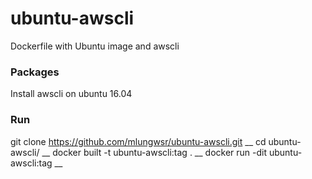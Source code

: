 # ubuntu-awscli
Dockerfile with Ubuntu image and awscli

### Packages
Install awscli on ubuntu 16.04

### Run
git clone https://github.com/mlungwsr/ubuntu-awscli.git __
cd ubuntu-awscli/ __
docker built -t ubuntu-awscli:tag . __
docker run -dit ubuntu-awscli:tag __
